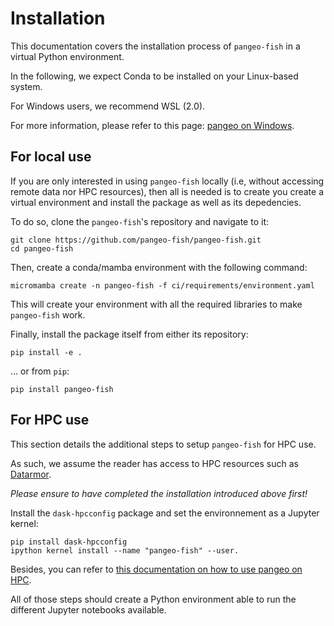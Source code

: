 # Installation

This documentation covers the installation process of `pangeo-fish` in a virtual Python environment.

In the following, we expect Conda to be installed on your Linux-based system.

For Windows users, we recommend WSL (2.0).

For more information, please refer to this page: [pangeo on Windows](https://gitlab.ifremer.fr/diam/Pangeo-on-Windows).

## For local use

If you are only interested in using `pangeo-fish` locally (i.e, without accessing remote data nor HPC resources), then all is needed is to create you create a virtual environment and install the package as well as its depedencies.

To do so, clone the `pangeo-fish`'s repository and navigate to it:

```console
git clone https://github.com/pangeo-fish/pangeo-fish.git
cd pangeo-fish
```

Then, create a conda/mamba environment with the following command:

```console
micromamba create -n pangeo-fish -f ci/requirements/environment.yaml
```

This will create your environment with all the required libraries to make `pangeo-fish` work.

Finally, install the package itself from either its repository:

```console
pip install -e .
```

... or from `pip`:

```console
pip install pangeo-fish
```

## For HPC use

This section details the additional steps to setup `pangeo-fish` for HPC use.

As such, we assume the reader has access to HPC resources such as [Datarmor](https://www.ifremer.fr/fr/infrastructures-de-recherche/le-supercalculateur-datarmor).

_Please ensure to have completed the installation introduced above first!_

Install the `dask-hpcconfig` package and set the environnement as a Jupyter kernel:

```console
pip install dask-hpcconfig
ipython kernel install --name "pangeo-fish" --user.
```

Besides, you can refer to [this documentation on how to use pangeo on HPC](https://gitlab.ifremer.fr/diam/pangeo_on_HPC).

All of those steps should create a Python environment able to run the different Jupyter notebooks available.
